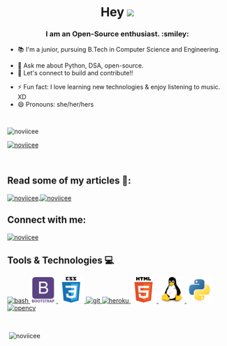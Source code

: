 <h1 align="center">Hey <img src="https://raw.githubusercontent.com/MartinHeinz/MartinHeinz/master/wave.gif" width="30px">
</h1>
<h3 align="center">I am an Open-Source enthusiast. :smiley:</h3>

- :books: I'm a junior, pursuing B.Tech in Computer Science and Engineering.
<!--
- 🔭 Currently working on Openshift Cluster Logging & learning Go, Kubernetes & GitOps.
-->
- 💬 Ask me about Python, DSA, open-source.
- :milky_way: Let's connect to build and contribute!!
<!--
- 📫 How to reach me: You can connect with me on Instagram, LinkedIn, Twitter, Facebook by @darecoder.
-->
- ⚡ Fun fact: I love learning new technologies & enjoy listening to music. XD
- 😄 Pronouns: she/her/hers
<br/>

<p align="left"> <img src="https://komarev.com/ghpvc/?username=noviicee&label=Profile%20views&color=0e75b6&style=flat" alt="noviicee" /> </p>

<p align="left"> <a href="https://github.com/ryo-ma/github-profile-trophy"><img src="https://github-profile-trophy.vercel.app/?username=noviicee&no-bg=true&theme=oldie&title=Joined2020,Commit,PullRequest,Issues,Repositories,Stars" alt="noviicee" /></a> </p>


<!--
## Work Experience :woman_technologist:
* Software Engineer intern at [Red Hat](https://www.redhat.com/en)
* Past Outreachy'20 intern with [OpenRefine](https://openrefine.org/)
* Co-founder of [Code for Cause](https://www.youtube.com/channel/UCfv8cds8AfIM3UZtAWOz6Gg)
-->
<br/>

## Read some of my articles :blue_book::
<a href="https://dev.to/noviicee" target="blank"><img align="center" src="https://d2fltix0v2e0sb.cloudfront.net/dev-black.png" alt="noviicee" height="50" width="50" /> </a>
<a href="https://anamika-singh-official.medium.com/" target="blank"><img align="center" src="https://encrypted-tbn0.gstatic.com/images?q=tbn:ANd9GcT6QFDil7-YFr2PAIdSb4IBnEItDtfcjjGD5g&usqp=CAU" alt="noviicee" height="50" width="50" /> </a>
                                                      
## Connect with me:
<a href="https://linkedin.com/in/anamika-singh-0fficial/" target="blank"><img align="center" src="https://image.flaticon.com/icons/png/512/174/174857.png" alt="noviicee" height="50" width="50" /></a>
<!--
## Connect with me:
<a href="https://dev.to/noviicee" target="blank"><img align="center" src="https://cdn.jsdelivr.net/npm/simple-icons@3.0.1/icons/dev-dot-to.svg" alt="noviicee" height="40" width="40" /></a>
<a href="https://twitter.com/reachtoana" target="blank"><img align="center" src="https://cdn.jsdelivr.net/npm/simple-icons@3.0.1/icons/twitter.svg" alt="reachtoana" height="40" width="40" /></a>
-->

<!--
<a href="https://www.hackerearth.com/@noviicee" target="blank"><img align="center" src="https://cdn.jsdelivr.net/npm/simple-icons@3.0.1/icons/hackerearth.svg" alt="@noviicee" height="40" width="40" /></a>
<a href="https://auth.geeksforgeeks.org/user/noviicee" target="blank"><img align="center" src="https://cdn.jsdelivr.net/npm/simple-icons@3.0.1/icons/geeksforgeeks.svg" alt="noviicee" height="40" width="40" /></a>
<a href="https://discord.gg/Anamika(P)" target="blank"><img align="center" src="https://cdn.jsdelivr.net/npm/simple-icons@3.0.1/icons/discord.svg" alt="Anamika(P)" height="40" width="40" /></a>
-->
</p>

## Tools & Technologies :computer:

<a href="https://www.gnu.org/software/bash/" target="_blank"> <img src="https://www.vectorlogo.zone/logos/gnu_bash/gnu_bash-icon.svg" alt="bash" width="60" height="60"/> </a>
<a href="https://getbootstrap.com" target="_blank"> <img src="https://raw.githubusercontent.com/devicons/devicon/master/icons/bootstrap/bootstrap-plain-wordmark.svg" alt="bootstrap" width="60" height="60"/> </a>
<a href="https://www.w3schools.com/css/" target="_blank"> <img src="https://raw.githubusercontent.com/devicons/devicon/master/icons/css3/css3-original-wordmark.svg" alt="css3" width="60" height="60"/> </a>
<a href="https://git-scm.com/" target="_blank"> <img src="https://www.vectorlogo.zone/logos/git-scm/git-scm-icon.svg" alt="git" width="60" height="60"/> </a>
<a href="https://heroku.com" target="_blank"> <img src="https://www.vectorlogo.zone/logos/heroku/heroku-icon.svg" alt="heroku" width="60" height="60"/> </a>
<a href="https://www.w3.org/html/" target="_blank"> <img src="https://raw.githubusercontent.com/devicons/devicon/master/icons/html5/html5-original-wordmark.svg" alt="html5" width="60" height="60"/> </a>
<a href="https://www.linux.org/" target="_blank"> <img src="https://raw.githubusercontent.com/devicons/devicon/master/icons/linux/linux-original.svg" alt="linux" width="60" height="60"/> </a>
<a href="https://www.python.org" target="_blank"> <img src="https://raw.githubusercontent.com/devicons/devicon/master/icons/python/python-original.svg" alt="python" width="60" height="60"/> </a>
<a href="https://opencv.org/" target="_blank"> <img src="https://upload.wikimedia.org/wikipedia/commons/3/32/OpenCV_Logo_with_text_svg_version.svg" alt="opencv" width="60" height="60"/> </a>

<!--
## To know more about me: 
 :point_right:  <a href=".github.io">darecoder.github.io</a>
-->
<br/>

<p>&nbsp;<img align="center" src="https://github-readme-stats.vercel.app/api/?username=noviicee&show_icons=true&locale=en&theme=dark" alt="noviicee" /></p>
<!--
For a different theme of stats
<img align="center" src="https://github-readme-stats.vercel.app/api/?username=noviicee&show_icons=true&locale=en&theme=dark" />
-->
